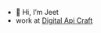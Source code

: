 - 👋 Hi, I’m Jeet 
- work at <a href='https://digitalapicraft.com/' target="_blank">Digital Api Craft</a>
<!-- - :envelope: Contact me here - jeet.m@digitalapicraft.com -->
<!-- - 👀 I’m interested in Frontend development
- 🌱 I’m currently learning Reactjs
- 💞️ I’m looking to collaborate on ... -->
<!-- - 📫 How to reach me jeet.m@digitalapicraft.com -->

<!---
jeet-dac/jeet-dac is a ✨ special ✨ repository because its `README.md` (this file) appears on your GitHub profile.
You can click the Preview link to take a look at your changes.
--->

